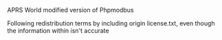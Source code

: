 APRS World modified version of Phpmodbus

Following redistribution terms by including origin license.txt, 
even though the information within isn't accurate
